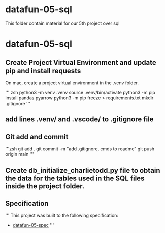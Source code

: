# datafun-05-sql
This folder contain material for our 5th project over sql
# datafun-05-sql
## Create Project Virtual Environment and update pip and install requests

On mac, create a project virtual environment in the .venv folder. 

''' zsh
python3 -m venv .venv
source .venv/bin/activate
python3 -m pip install pandas pyarrow
python3 -m pip freeze > requirements.txt
mkdir .gitignore
'''
## add lines .venv/ and .vscode/ to .gitignore file

## Git add and commit

'''zsh
git add .
git commit -m "add .gitignore, cmds to readme"
git push origin main
'''

## Create db_initialize_charlietodd.py file to obtain the data for the tables used in the SQL files inside the project folder. 



## Specification
'''
This project was built to the following specification:

- [datafun-05-spec](https://github.com/denisecase/datafun-05-spec)
'''

